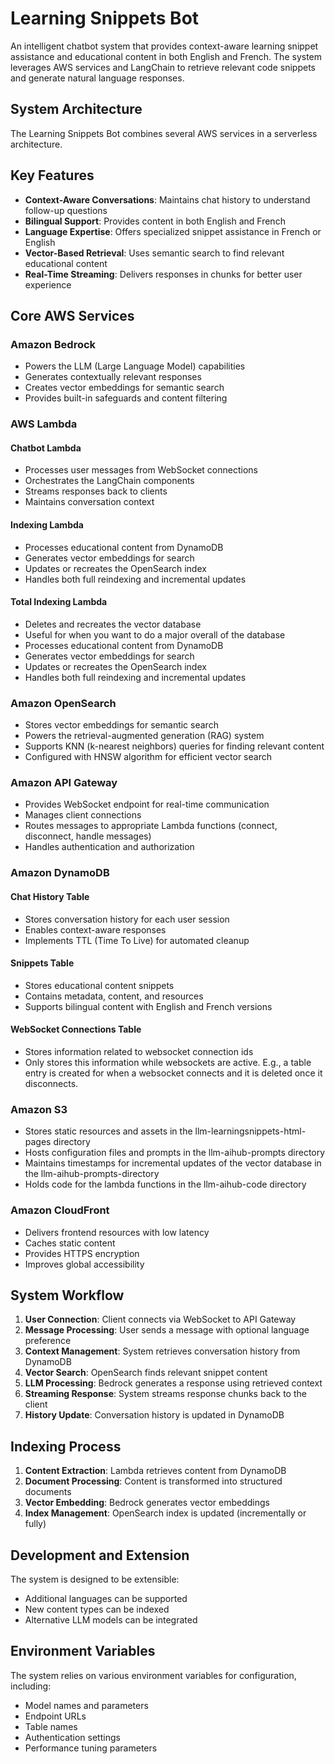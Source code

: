# Learning Snippets Bot

An intelligent chatbot system that provides context-aware learning snippet assistance and educational content in both English and French. The system leverages AWS services and LangChain to retrieve relevant code snippets and generate natural language responses.

## System Architecture

The Learning Snippets Bot combines several AWS services in a serverless architecture.


## Key Features

- **Context-Aware Conversations**: Maintains chat history to understand follow-up questions
- **Bilingual Support**: Provides content in both English and French
- **Language Expertise**: Offers specialized snippet assistance in French or English
- **Vector-Based Retrieval**: Uses semantic search to find relevant educational content
- **Real-Time Streaming**: Delivers responses in chunks for better user experience

## Core AWS Services

### Amazon Bedrock

- Powers the LLM (Large Language Model) capabilities
- Generates contextually relevant responses
- Creates vector embeddings for semantic search
- Provides built-in safeguards and content filtering

### AWS Lambda

#### Chatbot Lambda
- Processes user messages from WebSocket connections
- Orchestrates the LangChain components
- Streams responses back to clients
- Maintains conversation context

#### Indexing Lambda
- Processes educational content from DynamoDB
- Generates vector embeddings for search
- Updates or recreates the OpenSearch index
- Handles both full reindexing and incremental updates

#### Total Indexing Lambda 
- Deletes and recreates the vector database
- Useful for when you want to do a major overall of the database
- Processes educational content from DynamoDB
- Generates vector embeddings for search
- Updates or recreates the OpenSearch index
- Handles both full reindexing and incremental updates

### Amazon OpenSearch

- Stores vector embeddings for semantic search
- Powers the retrieval-augmented generation (RAG) system
- Supports KNN (k-nearest neighbors) queries for finding relevant content
- Configured with HNSW algorithm for efficient vector search

### Amazon API Gateway

- Provides WebSocket endpoint for real-time communication
- Manages client connections
- Routes messages to appropriate Lambda functions (connect, disconnect, handle messages)
- Handles authentication and authorization

### Amazon DynamoDB

#### Chat History Table
- Stores conversation history for each user session
- Enables context-aware responses
- Implements TTL (Time To Live) for automated cleanup

#### Snippets Table
- Stores educational content snippets
- Contains metadata, content, and resources
- Supports bilingual content with English and French versions

#### WebSocket Connections Table
- Stores information related to websocket connection ids
- Only stores this information while websockets are active. E.g., a table entry is created for when a websocket connects and it is deleted once it disconnects.

### Amazon S3

- Stores static resources and assets in the llm-learningsnippets-html-pages directory
- Hosts configuration files and prompts in the llm-aihub-prompts directory
- Maintains timestamps for incremental updates of the vector database in the llm-aihub-prompts-directory 
- Holds code for the lambda functions in the llm-aihub-code directory

### Amazon CloudFront

- Delivers frontend resources with low latency
- Caches static content
- Provides HTTPS encryption
- Improves global accessibility

## System Workflow

1. **User Connection**: Client connects via WebSocket to API Gateway
2. **Message Processing**: User sends a message with optional language preference
3. **Context Management**: System retrieves conversation history from DynamoDB
4. **Vector Search**: OpenSearch finds relevant snippet content
5. **LLM Processing**: Bedrock generates a response using retrieved context
6. **Streaming Response**: System streams response chunks back to the client
7. **History Update**: Conversation history is updated in DynamoDB

## Indexing Process

1. **Content Extraction**: Lambda retrieves content from DynamoDB
2. **Document Processing**: Content is transformed into structured documents
3. **Vector Embedding**: Bedrock generates vector embeddings
4. **Index Management**: OpenSearch index is updated (incrementally or fully)

## Development and Extension

The system is designed to be extensible:
- Additional languages can be supported
- New content types can be indexed
- Alternative LLM models can be integrated

## Environment Variables

The system relies on various environment variables for configuration, including:
- Model names and parameters
- Endpoint URLs
- Table names
- Authentication settings
- Performance tuning parameters

